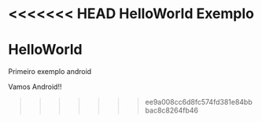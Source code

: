 <<<<<<< HEAD
HelloWorld Exemplo
=======
# HelloWorld
Primeiro exemplo android

Vamos Android!!
>>>>>>> ee9a008cc6d8fc574fd381e84bbbac8c8264fb46
